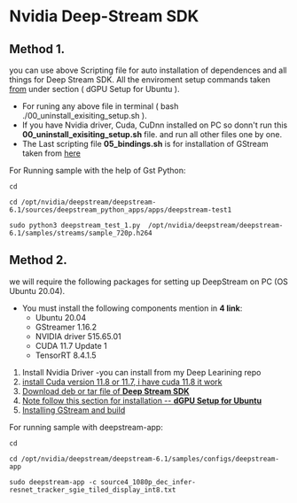 # Nvidia Deep-Stream SDK

## **Method 1.**
you can use above Scripting file for auto installation of dependences and all things for Deep Stream SDK.
All the enviroment setup commands taken [from](https://docs.nvidia.com/metropolis/deepstream/dev-guide/text/DS_Quickstart.html) under section ( dGPU Setup for Ubuntu ). 

- For runing any above file in terminal (  bash ./00_uninstall_exisiting_setup.sh ).
- If you have Nvidia driver, Cuda, CuDnn installed on PC so donn't run this **00_uninstall_exisiting_setup.sh** file. and run all other files one by one.
- The Last scripting file **05_bindings.sh** is for installation of GStream taken from [here](https://github.com/NVIDIA-AI-IOT/deepstream_python_apps/tree/master/bindings) 

For Running sample with the help of Gst Python:
  ```
  cd
  ```
  ```
  cd /opt/nvidia/deepstream/deepstream-6.1/sources/deepstream_python_apps/apps/deepstream-test1
  ```
  ```
  sudo python3 deepstream_test_1.py  /opt/nvidia/deepstream/deepstream-6.1/samples/streams/sample_720p.h264
  ```
## **Method 2.**
we will require the following packages for setting up DeepStream on PC (OS Ubuntu 20.04).
 - You must install the following components mention in **4 link**:
    - Ubuntu 20.04
    - GStreamer 1.16.2
    - NVIDIA driver 515.65.01
    - CUDA 11.7 Update 1 
    - TensorRT 8.4.1.5
    
1. Install Nvidia Driver 
 -you can install from my Deep Learining repo
2. [install Cuda version 11.8 or 11.7, i have cuda 11.8 it work](https://developer.nvidia.com/cuda-toolkit-archive)
3. [Download deb or tar file of **Deep Stream SDK**](https://developer.nvidia.com/deepstream-getting-started)
4. [Note follow this section for installation  -- **dGPU Setup for Ubuntu** ](https://docs.nvidia.com/metropolis/deepstream/dev-guide/text/DS_Quickstart.html)
5. [Installing GStream and build](https://github.com/NVIDIA-AI-IOT/deepstream_python_apps/tree/master/bindings)

For running sample with deepstream-app:
 ```
 cd
 ```
 ```
 cd /opt/nvidia/deepstream/deepstream-6.1/samples/configs/deepstream-app
 ```
 ```
 sudo deepstream-app -c source4_1080p_dec_infer-resnet_tracker_sgie_tiled_display_int8.txt
 ```
 



